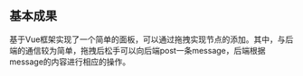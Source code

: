 ## 基本成果

基于Vue框架实现了一个简单的面板，可以通过拖拽实现节点的添加。其中，与后端的通信较为简单，拖拽后松手可以向后端post一条message，后端根据message的内容进行相应的操作。